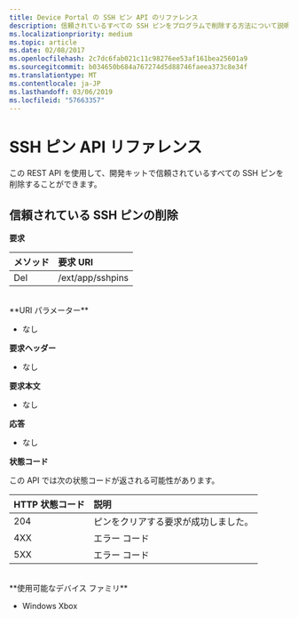 ```yaml
---
title: Device Portal の SSH ピン API のリファレンス
description: 信頼されているすべての SSH ピンをプログラムで削除する方法について説明します。
ms.localizationpriority: medium
ms.topic: article
ms.date: 02/08/2017
ms.openlocfilehash: 2c7dc6fab021c11c98276ee53af161bea25601a9
ms.sourcegitcommit: b034650b684a767274d5d88746faeea373c8e34f
ms.translationtype: MT
ms.contentlocale: ja-JP
ms.lasthandoff: 03/06/2019
ms.locfileid: "57663357"
---
```

# <a name="ssh-pins-api-reference"></a>SSH ピン API リファレンス
この REST API を使用して、開発キットで信頼されているすべての SSH ピンを削除することができます。

## <a name="remove-trusted-ssh-pins"></a>信頼されている SSH ピンの削除

**要求**

メソッド      | 要求 URI
:------     | :-----
Del | /ext/app/sshpins
<br />
**URI パラメーター**

- なし

**要求ヘッダー**

- なし

**要求本文**   

- なし

**応答**   

- なし 

**状態コード**

この API では次の状態コードが返される可能性があります。

HTTP 状態コード      | 説明
:------     | :-----
204 | ピンをクリアする要求が成功しました。
4XX | エラー コード
5XX | エラー コード

<br />
**使用可能なデバイス ファミリ**

* Windows Xbox

